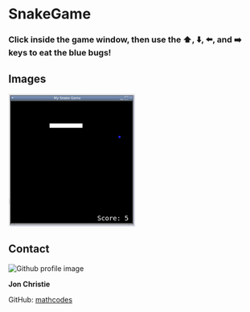 # SnakeGame

### Click inside the game window, then use the :arrow_up:, :arrow_down:, :arrow_left:, and :arrow_right: keys to eat the blue bugs!

## Images
<img src ="/SnakeGame.png" alt="Github profile image"  width="50%" height="50%" />

## Contact
<img src ="https://avatars0.githubusercontent.com/u/17928947?v=4" alt="Github profile image" width="80px" height="80px" />

__Jon Christie__ 

GitHub: [mathcodes](https://github.com/mathcodes) 
